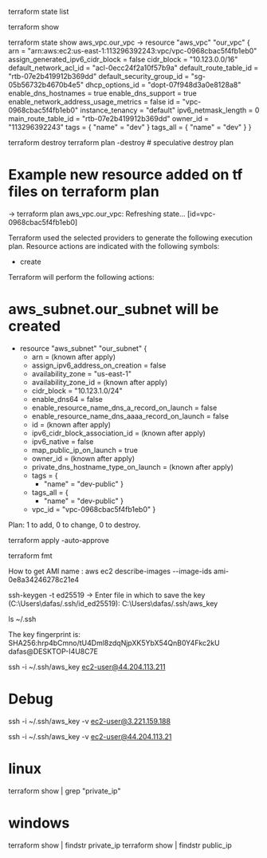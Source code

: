 

terraform state list

terraform show

terraform state show aws_vpc.our_vpc
-> resource "aws_vpc" "our_vpc" {
    arn                                  = "arn:aws:ec2:us-east-1:113296392243:vpc/vpc-0968cbac5f4fb1eb0"
    assign_generated_ipv6_cidr_block     = false
    cidr_block                           = "10.123.0.0/16"
    default_network_acl_id               = "acl-0ecc24f2a10f57b9a"
    default_route_table_id               = "rtb-07e2b419912b369dd"
    default_security_group_id            = "sg-05b56732b4670b4e5"
    dhcp_options_id                      = "dopt-07f948d3a0e8128a8"
    enable_dns_hostnames                 = true
    enable_dns_support                   = true
    enable_network_address_usage_metrics = false
    id                                   = "vpc-0968cbac5f4fb1eb0"
    instance_tenancy                     = "default"
    ipv6_netmask_length                  = 0
    main_route_table_id                  = "rtb-07e2b419912b369dd"
    owner_id                             = "113296392243"
    tags                                 = {
        "name" = "dev"
    }
    tags_all                             = {
        "name" = "dev"
    }
}

terraform destroy
terraform plan -destroy # speculative destroy plan

# Example new resource added on tf files on terraform plan
-> terraform plan
aws_vpc.our_vpc: Refreshing state... [id=vpc-0968cbac5f4fb1eb0]

Terraform used the selected providers to generate the following execution plan. Resource actions are indicated with the following symbols:
  + create

Terraform will perform the following actions:

  # aws_subnet.our_subnet will be created
  + resource "aws_subnet" "our_subnet" {
      + arn                                            = (known after apply)
      + assign_ipv6_address_on_creation                = false
      + availability_zone                              = "us-east-1"
      + availability_zone_id                           = (known after apply)
      + cidr_block                                     = "10.123.1.0/24"
      + enable_dns64                                   = false
      + enable_resource_name_dns_a_record_on_launch    = false
      + enable_resource_name_dns_aaaa_record_on_launch = false
      + id                                             = (known after apply)
      + ipv6_cidr_block_association_id                 = (known after apply)
      + ipv6_native                                    = false
      + map_public_ip_on_launch                        = true
      + owner_id                                       = (known after apply)
      + private_dns_hostname_type_on_launch            = (known after apply)
      + tags                                           = {
          + "name" = "dev-public"
        }
      + tags_all                                       = {
          + "name" = "dev-public"
        }
      + vpc_id                                         = "vpc-0968cbac5f4fb1eb0"
    }

Plan: 1 to add, 0 to change, 0 to destroy.

terraform apply -auto-approve

terraform fmt 


How to get AMI name : 
aws ec2 describe-images --image-ids ami-0e8a34246278c21e4


ssh-keygen -t ed25519
-> Enter file in which to save the key (C:\Users\dafas/.ssh/id_ed25519): C:\Users\dafas/.ssh/aws_key 

ls ~/.ssh

The key fingerprint is:
SHA256:hrp4bCmno/tU4Dml8zdqNjpXK5YbX54QnB0Y4Fkc2kU dafas@DESKTOP-I4U8C7E

ssh -i ~/.ssh/aws_key ec2-user@44.204.113.211

# Debug
ssh -i ~/.ssh/aws_key -v ec2-user@3.221.159.188

ssh -i ~/.ssh/aws_key -v ec2-user@44.204.113.21

# linux
terraform show | grep "private_ip"
# windows
terraform show | findstr private_ip
terraform show | findstr public_ip